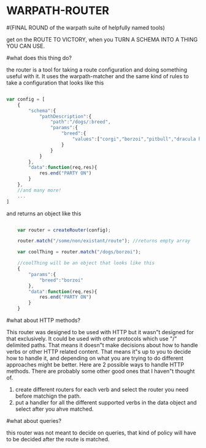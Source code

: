 WARPATH-ROUTER
==============

#(FINAL ROUND of the warpath suite of helpfully named tools)

get on the ROUTE TO VICTORY, when you TURN A SCHEMA INTO A THING YOU CAN USE.

#what does this thing do?

the router is a tool for taking a route configuration and doing something useful with it. It uses the warpath-matcher and the same kind of rules to take a configuration that looks like this

```javascript

var config = [
	{
		"schema":{
			"pathDescription":{
				"path":"/dogs/:breed",
				"params":{
					"breed":{
						"values":["corgi","borzoi","pitbull","dracula hound"]
					}
				}
			}
		},
		"data":function(req,res){
			res.end("PARTY ON")
		}
	},
	//and many more!
	...
]
```

and returns an object like this

```javascript

	var router = createRouter(config);

	router.match("/some/non/existant/route"); //returns empty array

	var coolThing = router.match("/dogs/borzoi");

	//coolThing will be an object that looks like this
	{
		"params":{
			"breed":"borzoi"
		},
		"data":function(req,res){
			res.end("PARTY ON")
		}
	}

```

#what about HTTP methods?

This router was designed to be used with HTTP but it wasn"t designed for that exclusively. It could be used with other protocols which use "/" delimited paths. That means it doesn"t make decisions about how to handle verbs or other HTTP related content. That means it"s up to you to decide how to handle it, and depending on what you are trying to do different approaches might be better. Here are 2 possible ways to handle HTTP methods. There are probably some other good ones that I haven"t thought of.

1. create different routers for each verb and select the router you need before matchign the path.
2. put a handler for all the different supported verbs in the data object and select after you ahve matched.

#what about queries?

this router was not meant to decide on queries, that kind of policy will have to be decided after the route is matched.